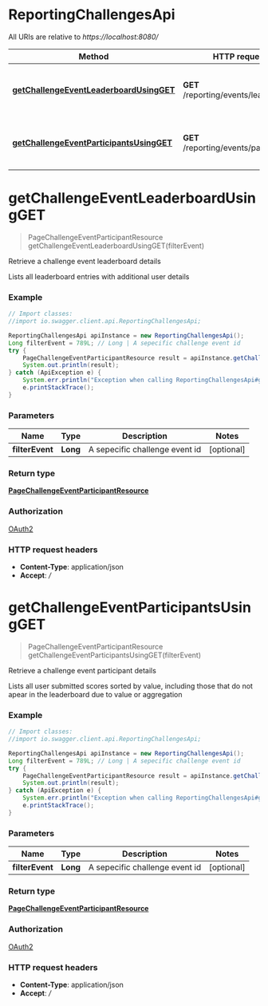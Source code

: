 # ReportingChallengesApi

All URIs are relative to *https://localhost:8080/*

Method | HTTP request | Description
------------- | ------------- | -------------
[**getChallengeEventLeaderboardUsingGET**](ReportingChallengesApi.md#getChallengeEventLeaderboardUsingGET) | **GET** /reporting/events/leaderboard | Retrieve a challenge event leaderboard details
[**getChallengeEventParticipantsUsingGET**](ReportingChallengesApi.md#getChallengeEventParticipantsUsingGET) | **GET** /reporting/events/participants | Retrieve a challenge event participant details


<a name="getChallengeEventLeaderboardUsingGET"></a>
# **getChallengeEventLeaderboardUsingGET**
> PageChallengeEventParticipantResource getChallengeEventLeaderboardUsingGET(filterEvent)

Retrieve a challenge event leaderboard details

Lists all leaderboard entries with additional user details

### Example
```java
// Import classes:
//import io.swagger.client.api.ReportingChallengesApi;

ReportingChallengesApi apiInstance = new ReportingChallengesApi();
Long filterEvent = 789L; // Long | A sepecific challenge event id
try {
    PageChallengeEventParticipantResource result = apiInstance.getChallengeEventLeaderboardUsingGET(filterEvent);
    System.out.println(result);
} catch (ApiException e) {
    System.err.println("Exception when calling ReportingChallengesApi#getChallengeEventLeaderboardUsingGET");
    e.printStackTrace();
}
```

### Parameters

Name | Type | Description  | Notes
------------- | ------------- | ------------- | -------------
 **filterEvent** | **Long**| A sepecific challenge event id | [optional]

### Return type

[**PageChallengeEventParticipantResource**](PageChallengeEventParticipantResource.md)

### Authorization

[OAuth2](../README.md#OAuth2)

### HTTP request headers

 - **Content-Type**: application/json
 - **Accept**: */*

<a name="getChallengeEventParticipantsUsingGET"></a>
# **getChallengeEventParticipantsUsingGET**
> PageChallengeEventParticipantResource getChallengeEventParticipantsUsingGET(filterEvent)

Retrieve a challenge event participant details

Lists all user submitted scores sorted by value, including those that do not apear in the leaderboard due to value or aggregation

### Example
```java
// Import classes:
//import io.swagger.client.api.ReportingChallengesApi;

ReportingChallengesApi apiInstance = new ReportingChallengesApi();
Long filterEvent = 789L; // Long | A sepecific challenge event id
try {
    PageChallengeEventParticipantResource result = apiInstance.getChallengeEventParticipantsUsingGET(filterEvent);
    System.out.println(result);
} catch (ApiException e) {
    System.err.println("Exception when calling ReportingChallengesApi#getChallengeEventParticipantsUsingGET");
    e.printStackTrace();
}
```

### Parameters

Name | Type | Description  | Notes
------------- | ------------- | ------------- | -------------
 **filterEvent** | **Long**| A sepecific challenge event id | [optional]

### Return type

[**PageChallengeEventParticipantResource**](PageChallengeEventParticipantResource.md)

### Authorization

[OAuth2](../README.md#OAuth2)

### HTTP request headers

 - **Content-Type**: application/json
 - **Accept**: */*

